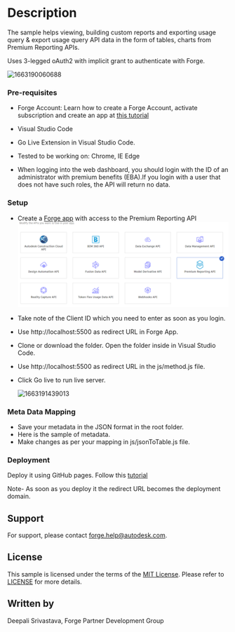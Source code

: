 # Description

The sample helps viewing, building custom reports and exporting usage query  & export usage query API data in the form of tables, charts from Premium Reporting APIs.

Uses 3-legged oAuth2 with implicit grant to authenticate with Forge. 

![1663190060688](C:\Users\t_srivd\AppData\Roaming\Typora\typora-user-images\1663190060688.png)

### Pre-requisites

- Forge Account: Learn how to create a Forge Account, activate subscription and create an app at [this tutorial](http://learnforge.autodesk.io/#/account/)

- Visual Studio Code 

- Go Live Extension in Visual Studio Code.

- Tested to be working on: Chrome, IE Edge


- When logging into the web dashboard, you should login with the ID of an administrator with premium benefits (EBA).If you login with a user that does not have such roles, the API will return no data.



### Setup

- Create a [Forge app](https://learnforge.autodesk.io/#/account/?id=create-an-app ) with access to the Premium Reporting API ![](screenshot1.png)

- Take note of the Client ID which you need to enter as soon as you login.

-  Use http://localhost:5500 as redirect URL in Forge App.

- Clone or download the folder. Open the folder inside in Visual Studio Code.  

- Use http://localhost:5500 as redirect URL in the js/method.js file.

- Click Go live to run live server.

  ![1663191439013](C:\Users\t_srivd\AppData\Roaming\Typora\typora-user-images\1663191439013.png)

  

### Meta Data Mapping


- Save your metadata in the JSON format in the root folder. 
- Here is the sample of metadata.
- Make changes as per your mapping in js/jsonToTable.js file.



### Deployment

Deploy it using GitHub pages. Follow this [tutorial](https://www.youtube.com/watch?v=SKXkC4SqtRk)

Note- As soon as you deploy it the redirect URL becomes the deployment domain.

## Support

For support, please contact forge.help@autodesk.com.

## License

This sample is licensed under the terms of the [MIT License](https://tldrlegal.com/license/mit-license).
Please refer to [LICENSE](LICENSE) for more details.

## Written by

Deepali Srivastava, Forge Partner Development Group

